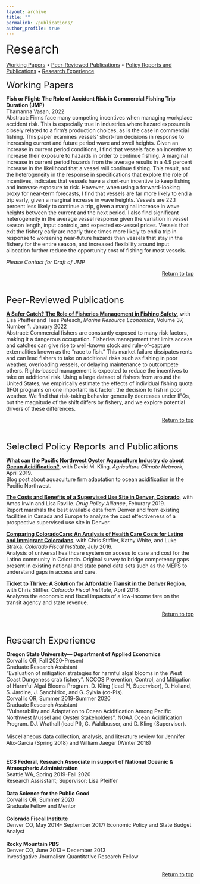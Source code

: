 ```yaml
---
layout: archive
title: ""
permalink: /publications/
author_profile: true
---
```

<div id="top"></div>
<font size="6">Research</font>

[Working Papers](#workingpapers) • [Peer-Reviewed Publications](#pubs) • [Policy Reports and Publications](#policy) • [Research Experience](#exp)

<div id="workingpapers"></div>

<font size="5">Working Papers</font> 


**Fish or Flight: The Role of Accident Risk in Commercial Fishing Trip Duration (JMP)** <br>
Thamanna Vasan, 2022 <br>
Abstract: Firms face many competing incentives when managing workplace accident risk. This is especially true in industries where hazard exposure is closely related to a firm’s production choices, as is the case in commercial fishing. This paper examines vessels’ short-run decisions in response to increasing current and future period wave and swell heights. Given an increase in current period conditions, I find that vessels face an incentive to increase their exposure to hazards in order to continue fishing. A marginal increase in current period hazards from the average results in a 4.9 percent increase in the likelihood that a vessel will continue fishing. This result, and the heterogeneity in the response in specifications that explore the role of incentives, indicates that vessels have a short-run incentive to keep fishing and increase exposure to risk. However, when using a forward-looking proxy for near-term forecasts, I find that vessels are far more likely to end a trip early, given a marginal increase in wave heights. Vessels are 22.1 percent less likely to continue a trip, given a marginal increase in wave heights between the current and the next period. I also find significant heterogeneity in the average vessel response given the variation in vessel season length, input controls, and expected ex-vessel prices. Vessels that exit the fishery early are nearly three times more likely to end a trip in response to worsening near-future hazards than vessels that stay in the fishery for the entire season, and increased flexibility around input allocation further reduce the opportunity cost of fishing for most vessels. 

*Please Contact for Draft of JMP*
<br>
<div style="text-align: right"> <a href="https://thamannavasan.netlify.app/publications#top">Return to top</a> </div>
<br>
<br>
<div id="pubs"></div>

<font size="5">Peer-Reviewed Publications</font> 

<a href="https://www.journals.uchicago.edu/doi/full/10.1086/716856" target="_blank">**A Safer Catch? The Role of Fisheries Management in Fishing Safety**</a>, with Lisa Pfeiffer and  Tess Petesch, *Marine Resource Economics*, Volume 37, Number 1. January 2022 <br>
Abstract: Commercial fishers are constantly exposed to many risk factors, making it a dangerous occupation. Fisheries management that limits access and catches can give rise to well-known stock and rule-of-capture externalities known as the “race to fish.” This market failure dissipates rents and can lead fishers to take on additional risks such as fishing in poor weather, overloading vessels, or delaying maintenance to outcompete others. Rights-based management is expected to reduce the incentives to take on additional risk. Using a large dataset of fishers from around the United States, we empirically estimate the effects of individual fishing quota (IFQ) programs on one important risk factor: the decision to fish in poor weather. We find that risk-taking behavior generally decreases under IFQs, but the magnitude of the shift differs by fishery, and we explore potential drivers of these differences.
<br>
<div style="text-align: right"> <a href="https://thamannavasan.netlify.app/publications#top">Return to top</a> </div>
<br>
<br>
<div id="policy"></div>

<font size="5">Selected Policy Reports and Publications</font> 

<a href="https://www.agclimate.net/2019/04/25/what-can-the-pacific-northwest-oyster-aquaculture-industry-do-about-ocean-acidification/" target="_blank"> **What can the Pacific Northwest Oyster Aquaculture Industry do about Ocean Acidification?**</a>, with David M. Kling. *Agriculture Climate Network*, April 2019. <br>
Blog post about aquaculture firm adaptation to ocean acidification in the Pacific Northwest.

<a href="https://thamannavasan2.netlify.app/_pages/superviseduse.pdf" target="_blank">**The Costs and Benefits of a Supervised Use Site in Denver, Colorado**</a>, with Amos Irwin and Lisa Raville. *Drug Policy Alliance*, Feburary 2019. <br>
Report marshals the best available data from Denver and from existing facilities in Canada and Europe to analyze the cost effectiveness of a prospective supervised use site in Denver.

<a href="https://thamannavasan2.netlify.app/_pages/Comparing-ColoradoCare.pdf" target="_blank">**Comparing ColoradoCare: An Analysis of Health Care Costs for Latino and Immigrant Coloradans**</a>, with Chris Stiffler, Kathy White, and Luke Straka. *Colorado Fiscal Institute*, July 2016.<br>
Analysis of universal healthcare system on access to care and cost for the Latino community in Colorado. Original survey to bridge competency gaps present in existing national and state panel data sets such as the MEPS to understand gaps in access and care.

<a href="https://thamannavasan2.netlify.app/_pages/Ticket-to-Thrive.pdf" target="_blank">**Ticket to Thrive: A Solution for Affordable Transit in the Denver Region**</a>, with Chris Stiffler. *Colorado Fiscal Institute*, April 2016.<br>
Analyzes the economic and fiscal impacts of a low-income fare on the transit agency and state revenue.
<br>
<div style="text-align: right"> <a href="https://thamannavasan.netlify.app/publications#top">Return to top</a> </div>
<br>
<br>
<div id="exp"></div>

<font size="5">Research Experience</font> 

**Oregon State University— Department of Applied Economics** \
Corvallis OR, Fall 2020-Present \
Graduate Research Assistant\
“Evaluation of mitigation strategies for harmful algal blooms in the West Coast Dungeness crab fishery”. NCCOS Prevention, Control, and Mitigation of Harmful Algal Blooms Program. D. Kling (lead PI, Supervisor), D. Holland, S. Jardine, J. Sanchirico, and G. Sylvia (co-PIs).
<br>
Corvallis OR, Summer 2019-Summer 2020 \
Graduate Research Assistant\
“Vulnerability and Adaptation to Ocean Acidification Among Pacific Northwest Mussel and Oyster Stakeholders”. NOAA Ocean Acidification Program. DJ. Wrathall (lead PI), G. Waldbusser, and D. Kling (Supervisor).\
<br>
Miscellaneous data collection, analysis, and literature review for Jennifer Alix-Garcia (Spring 2018) and William Jaeger (Winter 2018)<br>
<br><br>
**ECS Federal, Research Associate in support of National Oceanic & Atmospheric Administration**\
Seattle WA, Spring 2019-Fall 2020\
Research Assisstant; Supervisor: Lisa Pfeiffer
<br>
<br>
**Data Science for the Public Good**\
Corvallis OR, Summer 2020\
Graduate Fellow and Mentor
<br>
<br>
**Colorado Fiscal Institute** \
Denver CO, May 2014- September 2017\ 
Economic Policy and State Budget Analyst
<br>
<br>
**Rocky Mountain PBS**\
Denver CO, June 2013 – December 2013\
Investigative Journalism Quantitative Research Fellow

<br>
<div style="text-align: right"> <a href="https://thamannavasan.netlify.app/publications#top">Return to top</a> </div>
<br>
<br>

